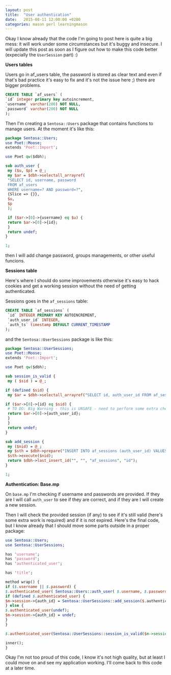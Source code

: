 ```yaml
---
layout: post
title:  "User authentication"
date:   2015-08-11 12:00:00 +0200
categories: mason perl learningmason
---
```


Okay I know already that the code I'm going to post here is quite a big mess: it will work under
some circumstances but it's buggy and insecure. I will update this post as soon as I figure out
how to make this code better (expecially the `UserSession` part) :)

**Users tables**

Users go in af_users table, the password is stored as clear text and even if that's bad practice it's easy to fix and it's not the issue here ;) there are bigger problems.

````sql
CREATE TABLE `af_users` (
`id` integer primary key autoincrement,
`username` varchar(200) NOT NULL,
`password` varchar(200) NOT NULL
);
````

Then I'm creating a `Sentosa::Users` package that contains functions to manage users.
At the moment it's like this:

````perl
package Sentosa::Users;
use Poet::Moose;
extends 'Poet::Import';

use Poet qw($dbh);

sub auth_user {
 my ($u, $p) = @_;
 my $ar = $dbh->selectall_arrayref(
 "SELECT id, username, password
 FROM af_users
 WHERE username=? AND password=?",
 {Slice => {}},
 $u,
 $p
 );

 if ($ar->[0]->{username} eq $u) {
 return $ar->[0]->{id};
 }
 return undef;
}

1;
````

then I will add change password, groups managements, or other useful funcions.

**Sessions table**

Here's where I should do some improvements otherwise it's easy to hack cookies and get a working session without the need of getting authenticated.

Sessions goes in the `af_sessions` table:

````sql
CREATE TABLE `af_sessions` (
 `id` INTEGER PRIMARY KEY AUTOINCREMENT,
 `auth_user_id` INTEGER,
 `auth_ts` timestamp DEFAULT CURRENT_TIMESTAMP
);
````

and the `Sentosa::UserSessions` package is like this:

````perl
package Sentosa::UserSessions;
use Poet::Moose;
extends 'Poet::Import';

use Poet qw($dbh);

sub session_is_valid {
 my ( $sid ) = @_;

if (defined $sid) {
 my $ar = $dbh->selectall_arrayref("SELECT id, auth_user_id FROM af_sessions WHERE id=? AND auth_ts>=datetime('now', '-30 minute')", {Slice => {}}, $sid);

if ($ar->[0]->{id} eq $sid) {
 # TO DO: Big Warning - this is UNSAFE - need to perform some extra checks!
 return $ar->[0]->{auth_user_id};
 }
 }
 return undef;
}

sub add_session {
 my ($nid) = @_;
 my $sth = $dbh->prepare("INSERT INTO af_sessions (auth_user_id) VALUES (?)");
 $sth->execute($nid);
 return $dbh->last_insert_id("", "", "af_sessions", "id");
}

1;
````

**Authentication: Base.mp**

On `base.mp` I'm checking if username and passwords are provided. If they are I will call `auth_user`
to see if they are correct, and if they are I will create a new session.

Then I will check the provided session (if any) to see if it's still valid (here's some extra work
is required) and if it is not expired. Here's the final code, but I know already that I should move
some parts outside in a proper package:


````perl
use Sentosa::Users;
use Sentosa::UserSessions;

has 'username';
has 'password';
has 'authenticated_user';

has 'title';

method wrap() {
if ($.username || $.password) {
$.authenticated_user( Sentosa::Users::auth_user( $.username, $.password ) );
if (defined $.authenticated_user) {
$m->session->{auth_id} = Sentosa::UserSessions::add_session($.authenticated_user);
} else {
$.authenticated_user(undef);
$m->session->{auth_id} = undef;
}
}

$.authenticated_user(Sentosa::UserSessions::session_is_valid($m->session->{auth_id}));

inner();
}
````

Okay I'm not too proud of this code, I know it's not high quality, but at least I could move on and see my application working.
I'll come back to this code at a later time.
